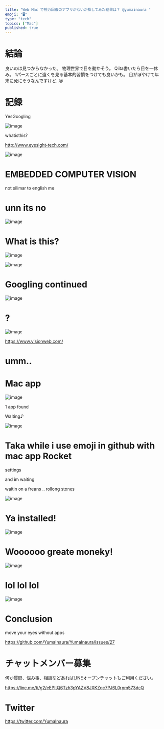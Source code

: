 ```yaml
---
title: "Web Mac で視力回復のアプリがないか探してみた結果は？ @yumainaura "
emoji: "🖥"
type: "tech"
topics: ["Mac"]
published: true
---
```


# 結論

良いのは見つからなかった。
物理世界で目を動かそう。
Qiita書いたら目を一休み。
1パースごとに遠くを見る基本的習慣をつけても良いかも。
目がぼやけて年末に死にそうなんですけど‥😢

# 記録

YesGoogling

![image](https://user-images.githubusercontent.com/13635059/50533815-aa6f2280-0b75-11e9-9a11-7a80d0612d63.png)

whatisthis?

http://www.eyesight-tech.com/

![image](https://user-images.githubusercontent.com/13635059/50533818-b5c24e00-0b75-11e9-92c1-bb1f0e4585a4.png)

# EMBEDDED COMPUTER VISION

not silimar to english me

# unn its no

![image](https://user-images.githubusercontent.com/13635059/50533824-ca9ee180-0b75-11e9-981f-0d4ddc5ae176.png)

# What is this?

![image](https://user-images.githubusercontent.com/13635059/50533830-dee2de80-0b75-11e9-93eb-9eda02466ef0.png)

![image](https://user-images.githubusercontent.com/13635059/50533833-e7d3b000-0b75-11e9-9061-6c447acb7b2c.png)

# Googling continued

![image](https://user-images.githubusercontent.com/13635059/50533841-f9b55300-0b75-11e9-8d49-89cacb926692.png)

# ?

![image](https://user-images.githubusercontent.com/13635059/50533846-13ef3100-0b76-11e9-9c7f-24b74073507a.png)


https://www.visionweb.com/

# umm..

# Mac app

![image](https://user-images.githubusercontent.com/13635059/50533862-40a34880-0b76-11e9-8cf3-f64a564b52e1.png)

1 app found

Waiting♪

![image](https://user-images.githubusercontent.com/13635059/50533870-5b75bd00-0b76-11e9-8bde-bc5c1b1e7860.png)

# Taka while i use emoji in github  with mac app Rocket

settings

and im waiting

waitin on a freans .. rollong stones


![image](https://user-images.githubusercontent.com/13635059/50533877-8829d480-0b76-11e9-9570-12a598c79a53.png)

# Ya installed!

![image](https://user-images.githubusercontent.com/13635059/50533884-bb6c6380-0b76-11e9-8de7-a61879fdfab5.png)


# Woooooo greate moneky!

![image](https://user-images.githubusercontent.com/13635059/50533887-c4f5cb80-0b76-11e9-86aa-bcea716565ea.png)

# lol lol lol

![image](https://user-images.githubusercontent.com/13635059/50533888-d0e18d80-0b76-11e9-8029-155968f98524.png)

# Conclusion

move your eyes without apps



https://github.com/YumaInaura/YumaInaura/issues/27








<!-- Update From Qiita API -->

# チャットメンバー募集


何か質問、悩み事、相談などあればLINEオープンチャットもご利用ください。

https://line.me/ti/g2/eEPltQ6Tzh3pYAZV8JXKZqc7PJ6L0rpm573dcQ





# Twitter


https://twitter.com/YumaInaura


<!-- Update From Qiita API -->


